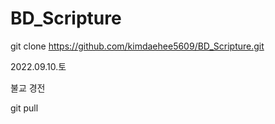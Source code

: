 # BD_Scripture

git clone https://github.com/kimdaehee5609/BD_Scripture.git

2022.09.10.토



불교 경전


git pull 










